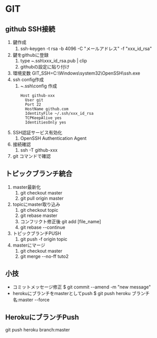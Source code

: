 # GIT

## github SSH接続

1. 鍵作成
   1. ssh-keygen -t rsa -b 4096 -C "メールアドレス" -f "xxx_id_rsa"
2. 鍵をgithubに登録
   1. type ~\.ssh\xxx_id_rsa.pub | clip
   2. githubの設定に貼り付け
3. 環境変数 GIT_SSH=C:\Windows\system32\OpenSSH\ssh.exe
4. ssh config作成
   1. ~\.ssh\config 作成
      ```
      Host github-xxx
        User git
        Port 22
        HostName github.com
        IdentityFile ~/.ssh/xxx_id_rsa
        TCPKeepAlive yes
        IdentitiesOnly yes
      ```
5. SSH認証サービス有効化
   1. OpenSSH Authentication Agent
6. 接続確認
   1. ssh -T github-xxx
7. git コマンドで確認

## トピックブランチ統合

1. master最新化
   1. git checkout master
   2. git pull origin master
2. topicにmaster取り込み
   1. git checkout topic
   2. git rebase master
   3. コンフリクト修正後 git add [file_name]
   4. git rebase --continue
3. トピックブランチPUSH
   1. git push -f origin topic
4. masterにマージ
   1. git checkout master
   2. git merge --no-ff tuto2

## 小技

- コミットメッセージ修正
  $ git commit --amend -m "new message"
- herokuにブランチをmasterとしてpush
  $ git push heroku ブランチ名:master --force

## HerokuにブランチPush

git push heroku branch:master
